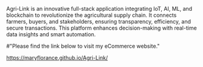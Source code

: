 Agri-Link is an innovative full-stack application integrating IoT, AI, ML, and blockchain to revolutionize the agricultural supply chain. It connects farmers, buyers, and stakeholders, ensuring transparency, efficiency, and secure transactions. This platform enhances decision-making with real-time data insights and smart automation.

#"Please find the link below to visit my eCommerce website."

https://maryflorance.github.io/Agri-Link/
